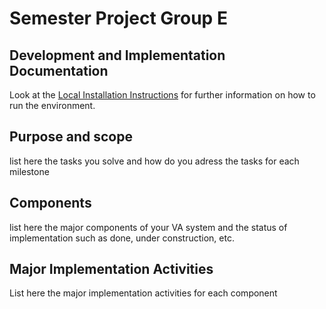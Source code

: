 # Semester Project Group E

## Development and Implementation Documentation
Look at the [Local Installation Instructions](docs/local-install-instructions.md) for further information on how to run the environment.

## Purpose and scope
list here the tasks you solve and how do you adress the tasks for each
milestone

## Components
list here the major components of your VA system and the status of
implementation such as done, under construction, etc.

## Major Implementation Activities
List here the major implementation activities for each component